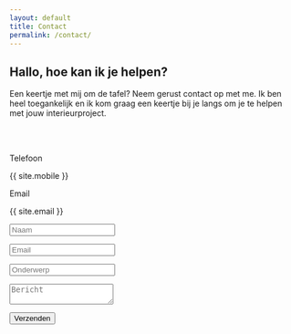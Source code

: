 ```yaml
---
layout: default
title: Contact
permalink: /contact/
---
```


<div class="content-945 center-relative">
    <div class="one_third">
        <h2 class="big-text">
            Hallo, hoe kan ik je helpen?
        </h2>
    </div>
    <div class="two_third last">
        <p>Een keertje met mij om de tafel? Neem gerust contact op met me. Ik ben heel toegankelijk en ik kom graag een keertje bij je langs om je te helpen met jouw interieurproject.</p>
    </div>
    <div class="clear"></div>
    <br>
    <br>
    <div class="one_third ">
        <div class="info-code ">
            <p class="info-code-title">Telefoon</p>
            <p class="info-code-content">{{ site.mobile }}</p>
        </div>
        <div class="info-code ">
            <p class="info-code-title">Email</p>
            <p class="info-code-content">{{ site.email }}</p>
        </div>
    </div>
    <div class="two_third last">
        <form class="contact-form" action="https://getform.io/f/928bfeff-6b05-4e7c-a369-3b383a28d44c" method="post">
            <p><input id="name" type="text" name="name" placeholder="Naam"></p>
            <p><input id="contact-email" type="email" name="_replyto" placeholder="Email"></p>
            <p><input id="subject" type="text" name="subject" placeholder="Onderwerp"></p>
            <p><textarea id="message" name="message" placeholder="Bericht"></textarea></p>
            <p class="contact-submit-holder"><input type="submit" value="Verzenden"></p>
        </form>
    </div>
    <div class="clear"></div>
</div>
